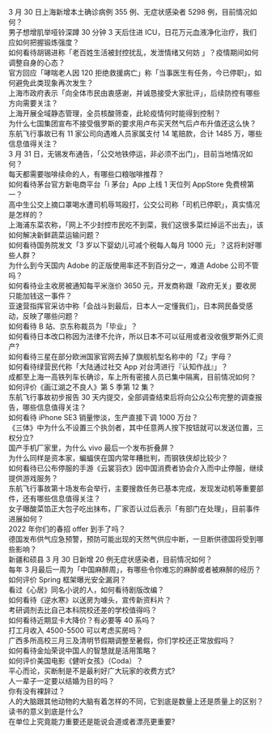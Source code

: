 3 月 30 日上海新增本土确诊病例 355 例、无症状感染者 5298 例，目前情况如何？  
男子想增肌举哑铃深蹲 30 分钟 3 天后住进 ICU，日花万元血液净化治疗，我们应如何把握锻炼强度？  
如何看待胡锡进称「老百姓生活被封控扰乱，发泄情绪又何妨 」？疫情期间如何调整自身的心态？  
官方回应「哮喘老人因 120 拒绝救援病亡」称「当事医生有任务，今已停职」，如何避免此类现象再次发生？  
上海市政府表示「向全体市民由衷感谢，并诚恳接受大家批评」，后续防控有哪些方向需要关注？  
上海开展全域静态管理，全员核酸筛查，此轮疫情何时能得到控制？  
为什么七国集团宣布不接受俄罗斯的要求用卢布买天然气后卢布升值还这么快？  
东航飞行事故已有 11 家公司向遇难人员家属支付 14 笔赔款，合计 1485 万，哪些信息值得关注？  
3 月 31 日，无锡发布通告，「公交地铁停运，非必须不出门」，目前当地情况如何？  
每天都需要咖啡续命的人，有哪些口粮咖啡推荐？  
如何看待茅台官方新电商平台「i 茅台」App 上线 1 天位列 AppStore 免费榜第一？  
高中生公交上摘口罩喝水遭司机辱骂殴打，公交公司称「司机已停职」，真实情况是怎样的？  
上海浦东菜农称，「网上不少封控市民吃不到菜，我们这很多菜烂掉运不出去」，该如何解决新鲜蔬菜运输问题？  
如何看待国务院发文「3 岁以下婴幼儿可减个税每人每月 1000 元」？这将利好哪些人群？  
为什么到今天国内 Adobe 的正版使用率还不到百分之一，难道 Adobe 公司不管吗？  
如何看待业主收房被通知每平米涨价 3650 元，开发商称跟「政府无关」要收房只能加钱这一事件？  
亚速营指挥官采访中称「会战斗到最后，日本人一定懂我们」，日本网民备受感动，反映了哪些问题？  
如何看待 B 站、京东称裁员为「毕业」？  
如何看待日本改口称因为法律不允许，所以日本不可以征用或者没收俄罗斯外汇资产?  
如何看待三星在部分欧洲国家官网去掉了旗舰机型名称中的「Z」字母？  
如何看待绿营民代称「大陆通过社交 App 对台湾进行『认知作战』」？  
成都至上海一高铁列车长确诊，车上所有密接人员已集中隔离，目前情况如何？  
如何评价《画江湖之不良人》第 5 季第 12 集？  
东航飞行事故初步报告 30 天内提交，全部调查结束后将向公众公布完整的调查报告，哪些信息值得关注？  
如何看待 iPhone SE3 销量惨淡，生产直接下调 1000 万台？  
《三体》中为什么不设置三个执剑者，其中任意两人按下按钮就可以发送位置，三权分立?  
国产手机厂家里，为什么 vivo 最后一个发布折叠屏？  
为什么同样是资本家，蝙蝠侠在国内常年糟批判，而钢铁侠却比较少？  
如何看待已公布停服的手游《云裳羽衣》因中国消费者协会介入而中止停服，继续提供游戏服务？  
东航飞行事故第十场发布会举行，主要搜救任务已基本完成，发现发动机等重要部件，还有哪些信息值得关注？  
女子曝酸菜馅正大包子吃出抹布，厂家否认过后表示「有部门在处理」，目前事件进展如何？  
2022 年你们的春招 offer 到手了吗？  
德国发布供气应急预警，预防可能出现的天然气供应中断，一旦断供德国将受到哪些影响？  
新疆和硕县 3 月 30 日新增 20 例无症状感染者，目前情况如何？  
每年 3 月最后一周为「中国麻醉周」，有哪些令你难忘的麻醉或者被麻醉的经历？  
如何评价 Spring 框架曝光安全漏洞？  
看过《心居》同名小说的人，如何看待剧版改编？  
如何看待《逆水寒》以送房为噱头，宣传新资料片？  
考研调剂去比自己本科院校还差的学校值得吗？  
如何看待近期显卡大降价？有必要等 40 系吗？  
打工月收入 4500-5500    可以考虑买房吗？  
广西多所高校三月三及清明节假期调整至暑假，你们学校还正常放假吗？  
如何看待金灿荣说中国人的智慧就是活用策略？  
如何评价美国电影《健听女孩》（Coda）？  
平心而论，买断制是不是最利好广大玩家的收费方式?  
人一辈子一定要以结婚为目的吗？  
你有没有裸辞过？  
人的大脑跟其他动物的大脑有着怎样的不同，它到底是数量上还是质量上的区别？  
读书的意义到底是什么?  
在单位上究竟能力重要还是能说会道或者漂亮更重要?  
